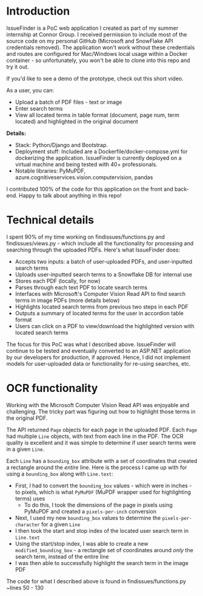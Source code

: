 # Introduction

IssueFinder is a PoC web application I created as part of my summer internship at Connor Group. I received permission to include most of the source code on my personal GitHub (Microsoft and SnowFlake API credentials removed). The application won't work without these credentials and routes are configured for Mac/Windows local usage within a Docker container - so unfortunately, you won't be able to clone into this repo and try it out. 

If you'd like to see a demo of the prototype, check out this short video. 

As a user, you can:

* Upload a batch of PDF files - text or image
* Enter search terms 
* View all located terms in table format (document, page num, term located) and highlighted in the original document

**Details:**

* Stack: Python/Django and Bootstrap. 
* Deployment stuff: Included are a Dockerfile/docker-compose.yml for dockerizing the application. IssueFinder is currently deployed on a virtual machine and being tested with 40+ professionals.
* Notable libraries: PyMuPDF, azure.cognitiveservices.vision.computervision, pandas

I contributed 100% of the code for this application on the front and back-end. Happy to talk about anything in this repo! 

# Technical details

I spent 90% of my time working on findissues/functions.py and findissues/views.py - which include all the functionality for processing and searching through the uploaded PDFs. Here's what IssueFinder does:

* Accepts two inputs: a batch of user-uploaded PDFs, and user-inputted search terms
* Uploads user-inputted search terms to a Snowflake DB for internal use
* Stores each PDF (locally, for now)
* Parses through each text PDF to locate search terms
* Interfaces with Microsoft's Computer Vision Read API to find search terms in image PDFs (more details below)
* Highlights located search terms from previous two steps in each PDF
* Outputs a summary of located terms for the user in accordion table format
* Users can click on a PDF to view/download the highlighted version with located search terms

The focus for this PoC was what I described above. IssueFinder will continue to be tested and eventually converted to an ASP.NET application by our developers for production, if approved. Hence, I did not implement models for user-uploaded data or functionality for re-using searches, etc. 

# OCR functionality

Working with the Microsoft Computer Vision Read API was enjoyable and challenging. The tricky part was figuring out how to highlight those terms in the original PDF. 

The API returned `Page` objects for each page in the uploaded PDF. Each `Page` had multiple `Line` objects, with text from each line in the PDF. The OCR quality is excellent and it was simple to determine if user search terms were in a given `Line`. 

Each `Line` has a `bounding_box` attribute with a set of coordinates that created a rectangle around the *entire* line. Here is the process I came up with for using a `bounding_box` along with `Line.text`:

* First, I had to convert the `bounding_box` values - which were in inches - to pixels, which is what `PyMuPDF` (MuPDF wrapper used for highlighting terms) uses
  * To do this, I took the dimensions of the page in pixels using PyMuPDF and created a `pixels-per-inch` conversion
* Next, I used my new `bounding_box` values to determine the `pixels-per-character` for a given `Line`
* I then took the start and stop index of the located user search term in `Line.text` 
* Using the start/stop index, I was able to create a new `modified_bounding_box` - a rectangle set of coordinates around *only* the search term, instead of the entire line
* I was then able to successfully highlight the search term in the image PDF 

The code for what I described above is found in findissues/functions.py ~lines 50 - 130


